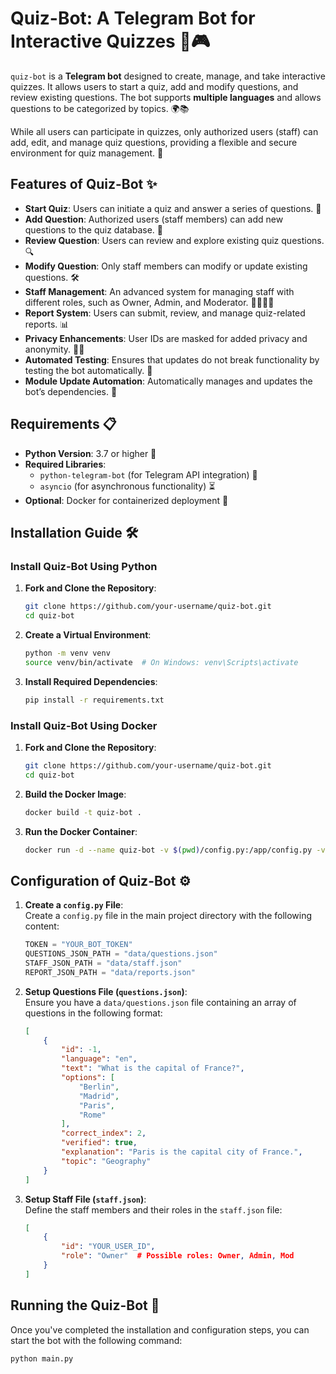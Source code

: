 # Quiz-Bot: A Telegram Bot for Interactive Quizzes 🤖🎮

`quiz-bot` is a **Telegram bot** designed to create, manage, and take interactive quizzes. It allows users to start a quiz, add and modify questions, and review existing questions. The bot supports **multiple languages** and allows questions to be categorized by topics. 🌍📚

While all users can participate in quizzes, only authorized users (staff) can add, edit, and manage quiz questions, providing a flexible and secure environment for quiz management. 🔐

## Features of Quiz-Bot ✨

- **Start Quiz**: Users can initiate a quiz and answer a series of questions. 🎯
- **Add Question**: Authorized users (staff members) can add new questions to the quiz database. 📝
- **Review Question**: Users can review and explore existing quiz questions. 🔍
- **Modify Question**: Only staff members can modify or update existing questions. 🛠️
- **Staff Management**: An advanced system for managing staff with different roles, such as Owner, Admin, and Moderator. 👨‍💻👩‍💻
- **Report System**: Users can submit, review, and manage quiz-related reports. 📊
- **Privacy Enhancements**: User IDs are masked for added privacy and anonymity. 🕵️‍♂️
- **Automated Testing**: Ensures that updates do not break functionality by testing the bot automatically. 🧪
- **Module Update Automation**: Automatically manages and updates the bot’s dependencies. 🔄

<!--
Keywords for Enhanced Visibility:
Telegram bot, Quiz bot, Interactive quizzes, Telegram quiz bot, Python Telegram bot, Python quiz bot, Multiple language support, Quiz management system, Staff management, Quiz question database, Quiz questions, Automated testing, Privacy features in bot, Data-driven quizzes, Open source quiz bot, Dockerized Telegram bot, Telegram API, Online quiz system, Quiz questions categorization, Quiz reporting
-->

## Requirements 📋

- **Python Version**: 3.7 or higher 🐍
- **Required Libraries**: 
  - `python-telegram-bot` (for Telegram API integration) 📲
  - `asyncio` (for asynchronous functionality) ⏳
- **Optional**: Docker for containerized deployment 🚢

## Installation Guide 🛠️

### Install Quiz-Bot Using Python

1. **Fork and Clone the Repository**:
    ```bash
    git clone https://github.com/your-username/quiz-bot.git
    cd quiz-bot
    ```

2. **Create a Virtual Environment**:
    ```bash
    python -m venv venv
    source venv/bin/activate  # On Windows: venv\Scripts\activate
    ```

3. **Install Required Dependencies**:
    ```bash
    pip install -r requirements.txt
    ```

### Install Quiz-Bot Using Docker

1. **Fork and Clone the Repository**:
    ```bash
    git clone https://github.com/your-username/quiz-bot.git
    cd quiz-bot
    ```

2. **Build the Docker Image**:
    ```bash
    docker build -t quiz-bot .
    ```

3. **Run the Docker Container**:
    ```bash
    docker run -d --name quiz-bot -v $(pwd)/config.py:/app/config.py -v $(pwd)/questions.json:/app/questions.json quiz-bot
    ```

## Configuration of Quiz-Bot ⚙️

1. **Create a `config.py` File**:  
   Create a `config.py` file in the main project directory with the following content:
    ```python
    TOKEN = "YOUR_BOT_TOKEN"
    QUESTIONS_JSON_PATH = "data/questions.json"
    STAFF_JSON_PATH = "data/staff.json"
    REPORT_JSON_PATH = "data/reports.json"
    ```

2. **Setup Questions File (`questions.json`)**:  
   Ensure you have a `data/questions.json` file containing an array of questions in the following format:
    ```json
    [
        {
            "id": -1,
            "language": "en",
            "text": "What is the capital of France?",
            "options": [
                "Berlin",
                "Madrid",
                "Paris",
                "Rome"
            ],
            "correct_index": 2,
            "verified": true,
            "explanation": "Paris is the capital city of France.",
            "topic": "Geography"
        }
    ]
    ```

3. **Setup Staff File (`staff.json`)**:  
   Define the staff members and their roles in the `staff.json` file:
    ```json
    [
        {
            "id": "YOUR_USER_ID",
            "role": "Owner"  # Possible roles: Owner, Admin, Mod
        }
    ]
    ```

## Running the Quiz-Bot 🚀

Once you've completed the installation and configuration steps, you can start the bot with the following command:

```bash
python main.py

